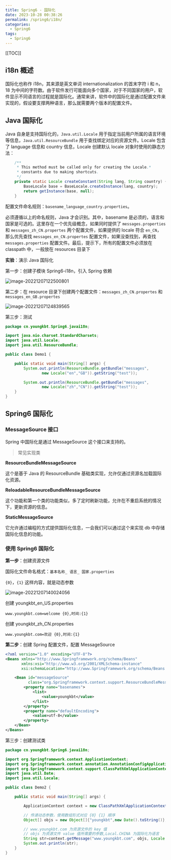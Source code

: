 ```yaml
---
title: Spring6 - 国际化
date: 2023-10-28 00:38:26
permalink: /spring6/i18n/
categories:
  - Spring6
tags:
  - Spring6
---
```


[[TOC]]

## i18n 概述

国际化也称作 i18n，其来源是英文单词 internationalization 的首末字符 i 和 n，18 为中间的字符数。由于软件发行可能面向多个国家，对于不同国家的用户，软件显示不同语言的过程就是国际化。通常来讲，软件中的国际化是通过配置文件来实现的，假设要支撑两种语言，那么就需要两个版本的配置文件。

## Java 国际化

Java 自身是支持国际化的，`Java.util.Locale` 用于指定当前用户所属的语言环境等信息，`Java.util.ResourceBundle` 用于查找绑定对应的资源文件。Locale 包含了 language 信息和 country 信息，Locale 创建默认 locale 对象时使用的静态方法：

```java
    /**
     * This method must be called only for creating the Locale.*
     * constants due to making shortcuts.
     */
    private static Locale createConstant(String lang, String country) {
        BaseLocale base = BaseLocale.createInstance(lang, country);
        return getInstance(base, null);
    }
```

配置文件命名规则：`basename_language_country.properties`。

必须遵循以上的命名规则，Java 才会识别。其中，basename 是必须的，语言和国家是可选的。这里存在一个优先级概念，如果同时提供了 `messages.properties` 和 `messages_zh_CN.propertes` 两个配置文件，如果提供的 locale 符合 `en_CN`，那么优先查找 `messages_en_CN.propertes` 配置文件，如果没查找到，再查找 `messages.properties` 配置文件。最后，提示下，所有的配置文件必须放在 classpath 中，一般放在 resources 目录下

**实验**：演示 Java 国际化

第一步：创建子模块 Spring6-i18n，引入 Spring 依赖

![image-20221207122500801](https://cdn.jsdelivr.net/gh/Kele-Bingtang/static/img/Spring6/20231028004114.png)

第二步：在 resource 目录下创建两个配置文件：`messages_zh_CN.propertes` 和 `messages_en_GB.propertes`

![image-20221207124839565](https://cdn.jsdelivr.net/gh/Kele-Bingtang/static/img/Spring6/20231028004115.png)

第三步：测试

```java
package cn.youngkbt.Spring6.javai18n;

import java.nio.charset.StandardCharsets;
import java.util.Locale;
import java.util.ResourceBundle;

public class Demo1 {

    public static void main(String[] args) {
        System.out.println(ResourceBundle.getBundle("messages",
                new Locale("en","GB")).getString("test"));

        System.out.println(ResourceBundle.getBundle("messages",
                new Locale("zh","CN")).getString("test"));
    }
}
```

## Spring6 国际化

### MessageSource 接口

Spring 中国际化是通过 MessageSource 这个接口来支持的。

> 常见实现类

**ResourceBundleMessageSource**

这个是基于 Java 的 ResourceBundle 基础类实现，允许仅通过资源名加载国际化资源。

**ReloadableResourceBundleMessageSource**

这个功能和第一个类的功能类似，多了定时刷新功能，允许在不重启系统的情况下，更新资源的信息。

**StaticMessageSource**

它允许通过编程的方式提供国际化信息，一会我们可以通过这个来实现 db 中存储国际化信息的功能。

### 使用 Spring6 国际化

**第一步**：创建资源文件

国际化文件命名格式：`基本名称_ 语言_ 国家.properties`

`{0}`，`{1}` 这样内容，就是动态参数

![image-20221207140024056](https://cdn.jsdelivr.net/gh/Kele-Bingtang/static/img/Spring6/20231028004205.png)

创建 youngkbt_en_US.properties

```properties
www.youngkbt.com=welcome {0},时间:{1}
```

创建 youngkbt_zh_CN.properties

```properties
www.youngkbt.com=欢迎 {0},时间:{1}
```

**第二步**：创建 Spring 配置文件，配置 MessageSource

```xml
<?xml version="1.0" encoding="UTF-8"?>
<Beans xmlns="http://www.Springframework.org/schema/Beans"
       xmlns:xsi="http://www.w3.org/2001/XMLSchema-instance"
       xsi:schemaLocation="http://www.Springframework.org/schema/Beans http://www.Springframework.org/schema/Beans/Spring-Beans.xsd">

    <Bean id="messageSource"
          class="org.Springframework.context.support.ResourceBundleMessageSource">
        <property name="basenames">
            <list>
                <value>youngkbt</value>
            </list>
        </property>
        <property name="defaultEncoding">
            <value>utf-8</value>
        </property>
    </Bean>
</Beans>
```

第三步：创建测试类

```java
package cn.youngkbt.Spring6.javai18n;

import org.Springframework.context.ApplicationContext;
import org.Springframework.context.annotation.AnnotationConfigApplicationContext;
import org.Springframework.context.support.ClassPathXmlApplicationContext;
import java.util.Date;
import java.util.Locale;

public class Demo2 {

    public static void main(String[] args) {

        ApplicationContext context = new ClassPathXmlApplicationContext("Beans.xml");

        // 传递动态参数，使用数组形式对应 {0} {1} 顺序
        Object[] objs = new Object[]{"youngkbt",new Date().toString()};

        // www.youngkbt.com 为资源文件的 key 值
        // objs 为资源文件 value 值所需要的参数,Local.CHINA 为国际化为语言
        String str=context.getMessage("www.youngkbt.com", objs, Locale.CHINA);
        System.out.println(str);
    }
}
```
